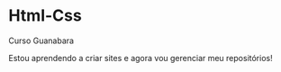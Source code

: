 # Html-Css
 Curso Guanabara

 Estou aprendendo a criar sites e agora vou gerenciar meu repositórios!
